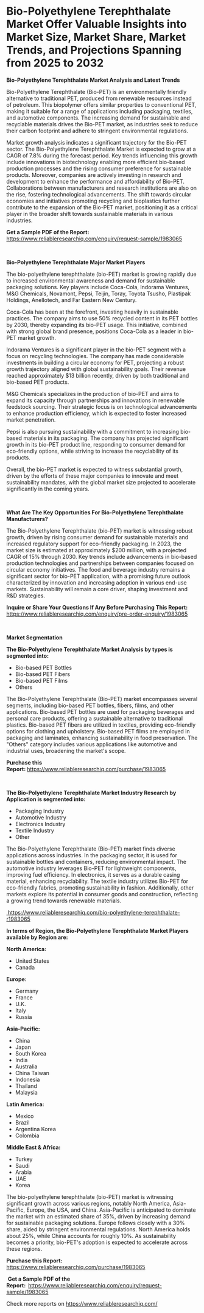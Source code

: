 <p><h1>Bio-Polyethylene Terephthalate Market Offer Valuable Insights into Market Size, Market Share, Market Trends, and Projections Spanning from 2025 to 2032</h1></p><p><strong>Bio-Polyethylene Terephthalate Market Analysis and Latest Trends</strong></p>
<p><p>Bio-Polyethylene Terephthalate (Bio-PET) is an environmentally friendly alternative to traditional PET, produced from renewable resources instead of petroleum. This biopolymer offers similar properties to conventional PET, making it suitable for a range of applications including packaging, textiles, and automotive components. The increasing demand for sustainable and recyclable materials drives the Bio-PET market, as industries seek to reduce their carbon footprint and adhere to stringent environmental regulations.</p><p>Market growth analysis indicates a significant trajectory for the Bio-PET sector. The Bio-Polyethylene Terephthalate Market is expected to grow at a CAGR of 7.8% during the forecast period. Key trends influencing this growth include innovations in biotechnology enabling more efficient bio-based production processes and the rising consumer preference for sustainable products. Moreover, companies are actively investing in research and development to enhance the performance and affordability of Bio-PET. Collaborations between manufacturers and research institutions are also on the rise, fostering technological advancements. The shift towards circular economies and initiatives promoting recycling and bioplastics further contribute to the expansion of the Bio-PET market, positioning it as a critical player in the broader shift towards sustainable materials in various industries.</p></p>
<p><strong>Get a Sample PDF of the Report:&nbsp;</strong> <a href="https://www.reliableresearchiq.com/enquiry/request-sample/1983065?utm_campaign=2185&utm_medium=2&utm_source=Github&utm_content=ia&utm_term=05022025&utm_id=bio-polyethylene-terephthalate">https://www.reliableresearchiq.com/enquiry/request-sample/1983065</a></p>
<p>&nbsp;</p>
<p><strong>Bio-Polyethylene Terephthalate Major Market Players</strong></p>
<p><p>The bio-polyethylene terephthalate (bio-PET) market is growing rapidly due to increased environmental awareness and demand for sustainable packaging solutions. Key players include Coca-Cola, Indorama Ventures, M&G Chemicals, Novamont, Pepsi, Teijin, Toray, Toyota Tsusho, Plastipak Holdings, Anellotech, and Far Eastern New Century.</p><p>Coca-Cola has been at the forefront, investing heavily in sustainable practices. The company aims to use 50% recycled content in its PET bottles by 2030, thereby expanding its bio-PET usage. This initiative, combined with strong global brand presence, positions Coca-Cola as a leader in bio-PET market growth.</p><p>Indorama Ventures is a significant player in the bio-PET segment with a focus on recycling technologies. The company has made considerable investments in building a circular economy for PET, projecting a robust growth trajectory aligned with global sustainability goals. Their revenue reached approximately $13 billion recently, driven by both traditional and bio-based PET products.</p><p>M&G Chemicals specializes in the production of bio-PET and aims to expand its capacity through partnerships and innovations in renewable feedstock sourcing. Their strategic focus is on technological advancements to enhance production efficiency, which is expected to foster increased market penetration.</p><p>Pepsi is also pursuing sustainability with a commitment to increasing bio-based materials in its packaging. The company has projected significant growth in its bio-PET product line, responding to consumer demand for eco-friendly options, while striving to increase the recyclability of its products.</p><p>Overall, the bio-PET market is expected to witness substantial growth, driven by the efforts of these major companies to innovate and meet sustainability mandates, with the global market size projected to accelerate significantly in the coming years.</p></p>
<p>&nbsp;</p>
<p><strong>What Are The Key Opportunities For Bio-Polyethylene Terephthalate Manufacturers?</strong></p>
<p><p>The Bio-Polyethylene Terephthalate (bio-PET) market is witnessing robust growth, driven by rising consumer demand for sustainable materials and increased regulatory support for eco-friendly packaging. In 2023, the market size is estimated at approximately $200 million, with a projected CAGR of 15% through 2030. Key trends include advancements in bio-based production technologies and partnerships between companies focused on circular economy initiatives. The food and beverage industry remains a significant sector for bio-PET application, with a promising future outlook characterized by innovation and increasing adoption in various end-use markets. Sustainability will remain a core driver, shaping investment and R&D strategies.</p></p>
<p><strong>Inquire or Share Your Questions If Any Before Purchasing This Report:</strong> <a href="https://www.reliableresearchiq.com/enquiry/pre-order-enquiry/1983065?utm_campaign=2185&utm_medium=2&utm_source=Github&utm_content=ia&utm_term=05022025&utm_id=bio-polyethylene-terephthalate">https://www.reliableresearchiq.com/enquiry/pre-order-enquiry/1983065</a></p>
<p>&nbsp;</p>
<p><strong>Market Segmentation</strong></p>
<p><strong>The Bio-Polyethylene Terephthalate Market Analysis by types is segmented into:</strong></p>
<p><ul><li>Bio-based PET Bottles</li><li>Bio-based PET Fibers</li><li>Bio-based PET Films</li><li>Others</li></ul></p>
<p><p>The Bio-Polyethylene Terephthalate (Bio-PET) market encompasses several segments, including bio-based PET bottles, fibers, films, and other applications. Bio-based PET bottles are used for packaging beverages and personal care products, offering a sustainable alternative to traditional plastics. Bio-based PET fibers are utilized in textiles, providing eco-friendly options for clothing and upholstery. Bio-based PET films are employed in packaging and laminates, enhancing sustainability in food preservation. The "Others" category includes various applications like automotive and industrial uses, broadening the market's scope.</p></p>
<p><strong>Purchase this Report:&nbsp;</strong><a href="https://www.reliableresearchiq.com/purchase/1983065?utm_campaign=2185&utm_medium=2&utm_source=Github&utm_content=ia&utm_term=05022025&utm_id=bio-polyethylene-terephthalate">https://www.reliableresearchiq.com/purchase/1983065</a></p>
<p>&nbsp;</p>
<p><strong>The Bio-Polyethylene Terephthalate Market Industry Research by Application is segmented into:</strong></p>
<p><ul><li>Packaging Industry</li><li>Automotive Industry</li><li>Electronics Industry</li><li>Textile Industry</li><li>Other</li></ul></p>
<p><p>The Bio-Polyethylene Terephthalate (Bio-PET) market finds diverse applications across industries. In the packaging sector, it is used for sustainable bottles and containers, reducing environmental impact. The automotive industry leverages Bio-PET for lightweight components, improving fuel efficiency. In electronics, it serves as a durable casing material, enhancing recyclability. The textile industry utilizes Bio-PET for eco-friendly fabrics, promoting sustainability in fashion. Additionally, other markets explore its potential in consumer goods and construction, reflecting a growing trend towards renewable materials.</p></p>
<p><a href="https://www.reliableresearchiq.com/bio-polyethylene-terephthalate-r1983065?utm_campaign=2185&utm_medium=2&utm_source=Github&utm_content=ia&utm_term=05022025&utm_id=bio-polyethylene-terephthalate">&nbsp;https://www.reliableresearchiq.com/bio-polyethylene-terephthalate-r1983065</a></p>
<p><strong>In terms of Region, the Bio-Polyethylene Terephthalate Market Players available by Region are:</strong></p>
<p>
    <p> <strong> North America: </strong>
        <ul>
            <li>United States</li>
            <li>Canada</li>
        </ul>
        </p> 
    <p> <strong> Europe: </strong>
        <ul>
            <li>Germany</li>
            <li>France</li>
            <li>U.K.</li>
            <li>Italy</li>
            <li>Russia</li>
        </ul>
        </p> 
    <p> <strong> Asia-Pacific: </strong>
        <ul>
            <li>China</li>
            <li>Japan</li>
            <li>South Korea</li>
            <li>India</li>
            <li>Australia</li>
            <li>China Taiwan</li>
            <li>Indonesia</li>
            <li>Thailand</li>
            <li>Malaysia</li>
        </ul>
        </p> 
    <p> <strong> Latin America: </strong>
        <ul>
            <li>Mexico</li>
            <li>Brazil</li>
            <li>Argentina Korea</li>
            <li>Colombia</li>
        </ul>
        </p> 
    <p> <strong> Middle East & Africa: </strong>
        <ul>
            <li>Turkey</li>
            <li>Saudi</li>
            <li>Arabia</li>
            <li>UAE</li>
            <li>Korea</li>
        </ul>
    </p>
    </p>
<p><p>The bio-polyethylene terephthalate (bio-PET) market is witnessing significant growth across various regions, notably North America, Asia-Pacific, Europe, the USA, and China. Asia-Pacific is anticipated to dominate the market with an estimated share of 35%, driven by increasing demand for sustainable packaging solutions. Europe follows closely with a 30% share, aided by stringent environmental regulations. North America holds about 25%, while China accounts for roughly 10%. As sustainability becomes a priority, bio-PET's adoption is expected to accelerate across these regions.</p></p>
<p><strong>Purchase this Report: </strong><a href="https://www.reliableresearchiq.com/purchase/1983065?utm_campaign=2185&utm_medium=2&utm_source=Github&utm_content=ia&utm_term=05022025&utm_id=bio-polyethylene-terephthalate">https://www.reliableresearchiq.com/purchase/1983065</a></p>
<p>&nbsp;<strong>Get a Sample PDF of the Report:&nbsp;&nbsp;</strong><a href="https://www.reliableresearchiq.com/enquiry/request-sample/1983065?utm_campaign=2185&utm_medium=2&utm_source=Github&utm_content=ia&utm_term=05022025&utm_id=bio-polyethylene-terephthalate">https://www.reliableresearchiq.com/enquiry/request-sample/1983065</a></p>
<p><strong></strong></p>
<p>Check more reports on <a href="https://www.reliableresearchiq.com/?utm_campaign=2185&utm_medium=2&utm_source=Github&utm_content=ia&utm_term=05022025&utm_id=bio-polyethylene-terephthalate">https://www.reliableresearchiq.com/</a></p>